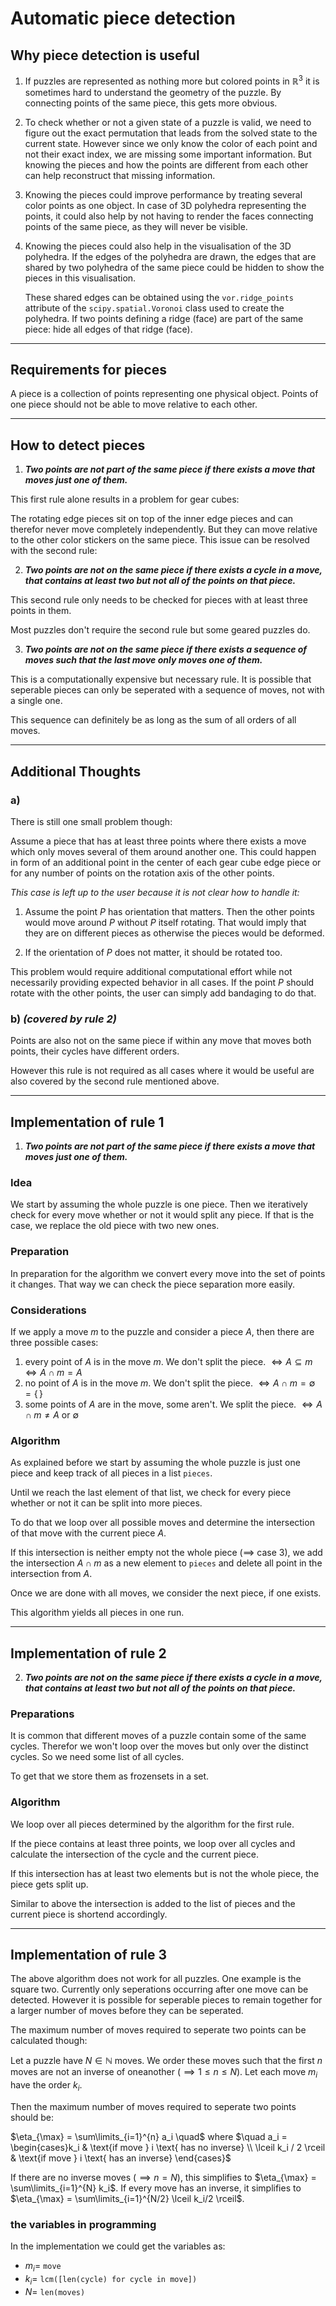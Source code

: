 # Automatic piece detection

## Why piece detection is useful

1. If puzzles are represented as nothing more but colored points in $\mathbb{R}^3$ it is sometimes hard to understand the geometry of the puzzle. By connecting points of the same piece, this gets more obvious.

2. To check whether or not a given state of a puzzle is valid, we need to figure out the exact permutation that leads from the solved state to the current state. However since we only know the color of each point and not their exact index, we are missing some important information. But knowing the pieces and how the points are different from each other can help reconstruct that missing information.

3. Knowing the pieces could improve performance by treating several color points as one object. In case of 3D polyhedra representing the points, it could also help by not having to render the faces connecting points of the same piece, as they will never be visible.

4. Knowing the pieces could also help in the visualisation of the 3D polyhedra. If the edges of the polyhedra are drawn, the edges that are shared by two polyhedra of the same piece could be hidden to show the pieces in this visualisation.

    These shared edges can be obtained using the `vor.ridge_points` attribute of the `scipy.spatial.Voronoi` class used to create the polyhedra. If two points defining a ridge (face) are part of the same piece: hide all edges of that ridge (face).

-----

## Requirements for pieces

A piece is a collection of points representing one physical object. Points of one piece should not be able to move relative to each other.

-----

## How to detect pieces

1. ***Two points are not part of the same piece if there exists a move that moves just one of them.***

This first rule alone results in a problem for gear cubes:

The rotating edge pieces sit on top of the inner edge pieces and can therefor never move completely independently. But they can move relative to the other color stickers on the same piece. This issue can be resolved with the second rule:

2. ***Two points are not on the same piece if there exists a cycle in a move, that contains at least two but not all of the points on that piece.***

This second rule only needs to be checked for pieces with at least three points in them.

Most puzzles don't require the second rule but some geared puzzles do.

3. ***Two points are not on the same piece if there exists a sequence of moves such that the last move only moves one of them.***

This is a computationally expensive but necessary rule. It is possible that seperable pieces can only be seperated with a sequence of moves, not with a single one.

This sequence can definitely be as long as the sum of all orders of all moves.

-----

## Additional Thoughts
### a)
There is still one small problem though:

Assume a piece that has at least three points where there exists a move which only moves several of them around another one. This could happen in form of an additional point in the center of each gear cube edge piece or for any number of points on the rotation axis of the other points.

_This case is left up to the user because it is not clear how to handle it:_

1. Assume the point $P$ has orientation that matters. Then the other points would move around $P$ without $P$ itself rotating. That would imply that they are on different pieces as otherwise the pieces would be deformed.

2. If the orientation of $P$ does not matter, it should be rotated too.

This problem would require additional computational effort while not necessarily providing expected behavior in all cases. If the point $P$ should rotate with the other points, the user can simply add bandaging to do that.

### b) _(covered by rule 2)_
Points are also not on the same piece if within any move that moves both points, their cycles have different orders.

However this rule is not required as all cases where it would be useful are also covered by the second rule mentioned above.

-----

## Implementation of rule 1

1. ***Two points are not part of the same piece if there exists a move that moves just one of them.***

### Idea
We start by assuming the whole puzzle is one piece. Then we iteratively check for every move whether or not it would split any piece. If that is the case, we replace the old piece with two new ones.

### Preparation
In preparation for the algorithm we convert every move into the set of points it changes. That way we can check the piece separation more easily.

### Considerations
If we apply a move $m$ to the puzzle and consider a piece $A$, then there are three possible cases:

1. every point of $A$ is in the move $m$. We don't split the piece. $\iff A \subseteq m \iff A \cap m = A$
2. no point of $A$ is in the move $m$. We don't split the piece. $\iff A \cap m = \emptyset = \{\,\}$
3. some points of $A$ are in the move, some aren't. We split the piece. $\iff A \cap m \neq A$ or $\emptyset$

### Algorithm
As explained before we start by assuming the whole puzzle is just one piece and keep track of all pieces in a list `pieces`.

Until we reach the last element of that list, we check for every piece whether or not it can be split into more pieces.

To do that we loop over all possible moves and determine the intersection of that move with the current piece $A$.

If this intersection is neither empty not the whole piece ($\implies$ case 3), we add the intersection $A \cap m$ as a new element to `pieces` and delete all point in the intersection from $A$.

Once we are done with all moves, we consider the next piece, if one exists.

This algorithm yields all pieces in one run.

-----

## Implementation of rule 2

2. ***Two points are not on the same piece if there exists a cycle in a move, that contains at least two but not all of the points on that piece.***

### Preparations
It is common that different moves of a puzzle contain some of the same cycles. Therefor we won't loop over the moves but only over the distinct cycles. So we need some list of all cycles.

To get that we store them as frozensets in a set.

### Algorithm
We loop over all pieces determined by the algorithm for the first rule.

If the piece contains at least three points, we loop over all cycles and calculate the intersection of the cycle and the current piece.

If this intersection has at least two elements but is not the whole piece, the piece gets split up.

Similar to above the intersection is added to the list of pieces and the current piece is shortend accordingly.

-----

## Implementation of rule 3
The above algorithm does not work for all puzzles. One example is the square two. Currently only seperations occurring after one move can be detected. However it is possible for seperable pieces to remain together for a larger number of moves before they can be seperated.

The maximum number of moves required to seperate two points can be calculated though:

Let a puzzle have $N \in \mathbb{N}$ moves. We order these moves such that the first $n$ moves are not an inverse of oneanother ($\implies 1 \leq n \leq N$).
Let each move $m_i$ have the order $k_i$.

Then the maximum number of moves required to seperate two points should be:

$\eta_{\max} = \sum\limits_{i=1}^{n} a_i \quad$ where $\quad a_i = \begin{cases}k_i & \text{if move } i \text{ has no inverse} \\ \lceil k_i / 2 \rceil & \text{if move } i \text{ has an inverse} \end{cases}$

If there are no inverse moves ($\implies n = N$), this simplifies to $\eta_{\max} = \sum\limits_{i=1}^{N} k_i$. If every move has an inverse, it simplifies to $\eta_{\max} = \sum\limits_{i=1}^{N/2} \lceil k_i/2 \rceil$.

### the variables in programming
In the implementation we could get the variables as:
- $m_i =$ `move` 
- $k_i =$ `lcm([len(cycle) for cycle in move])`
- $N =$ `len(moves)`
